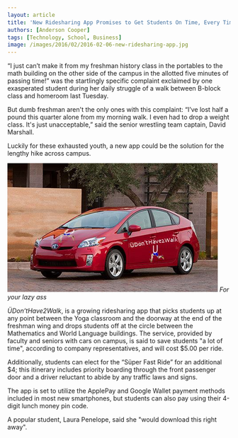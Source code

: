 ```yaml
---
layout: article
title: 'New Ridesharing App Promises to Get Students On Time, Every Time'
authors: [Anderson Cooper]
tags: [Technology, School, Business]
image: /images/2016/02/2016-02-06-new-ridesharing-app.jpg
---
```


“I just can’t make it from my freshman history class in the portables to the math building on the other side of the campus in the allotted five minutes of passing time!” was the startlingly specific complaint exclaimed by one exasperated student during her daily struggle of a walk between B-block class and homeroom last Tuesday.

But dumb freshman aren't the only ones with this complaint: “I’ve lost half a pound this quarter alone from my morning walk. I even had to drop a weight class. It's just unacceptable,” said the senior wrestling team captain, David Marshall.

Luckily for these exhausted youth, a new app could be the solution for the lengthy hike across campus.

![For your lazy ass](/images/2016/02/2016-02-06-new-ridesharing-app.jpg)
*For your lazy ass*

*ÜDon’tHave2Walk*, is a growing ridesharing app that picks students up at any point between the Yoga classroom and the doorway at the end of the freshman wing and drops students off at the circle between the Mathematics and World Language buildings. The service, provided by faculty and seniors with cars on campus, is said to save students "a lot of time", according to company representatives, and will cost $5.00 per ride.

Additionally, students can elect for the “Süper Fast Ride” for an additional $4; this itinerary includes priority boarding through the front passenger door and a driver reluctant to abide by any traffic laws and signs.

The app is set to utilize the ApplePay and Google Wallet payment methods included in most new smartphones, but students can also pay using their 4-digit lunch money pin code.

A popular student, Laura Penelope, said she "would download this right away".
